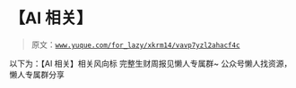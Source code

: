 # 【AI 相关】

> 原文：[`www.yuque.com/for_lazy/xkrm14/vavp7yzl2ahacf4c`](https://www.yuque.com/for_lazy/xkrm14/vavp7yzl2ahacf4c)

<ne-p id="u27de9903" data-lake-id="u27de9903"><ne-text id="u1d12c59f">以下为：【AI 相关】相关风向标</ne-text></ne-p> <ne-p id="u48e31f27" data-lake-id="u48e31f27"><ne-text id="ue3d678e4">完整生财周报见懒人专属群~</ne-text></ne-p> <ne-p id="uf87e9b2a" data-lake-id="uf87e9b2a"><ne-text id="u952817ad">公众号懒人找资源，懒人专属群分享</ne-text></ne-p>
